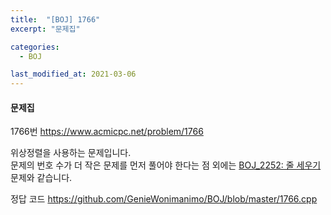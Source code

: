 ```yaml
---
title:  "[BOJ] 1766"
excerpt: "문제집"

categories:
  - BOJ

last_modified_at: 2021-03-06
---
```


#### 문제집

1766번 <https://www.acmicpc.net/problem/1766>

위상정렬을 사용하는 문제입니다.<br>
문제의 번호 수가 더 작은 문제를 먼저 풀어야 한다는 점 외에는 [BOJ_2252: 줄 세우기](https://geniewonimanimo.github.io/boj/2252/)문제와 같습니다.

정답 코드 <https://github.com/GenieWonimanimo/BOJ/blob/master/1766.cpp>